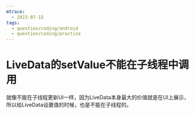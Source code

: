 ```yaml
---
mtrace:
  - 2023-07-15
tags:
  - question/coding/android
  - question/coding/practice
---
```

# LiveData的setValue不能在子线程中调用

就像不能在子线程更新UI一样，因为LiveData本身最大的价值就是在UI上展示，所以给LiveData设置值的时候，也是不能在子线程的。